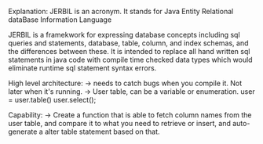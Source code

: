Explanation:
JERBIL is an acronym. It stands for Java Entity Relational dataBase Information Language

JERBIL is a framekwork for expressing database concepts including sql queries and statements, database, table, column, and index schemas, and the differences between these. It is intended to replace all hand written sql statements in java code with compile time checked data types which would eliminate runtime sql statement syntax errors.

High level architecture:
 -> needs to catch bugs when you compile it. Not later when it's running.
 -> User table, can be a variable or enumeration. 
 user = user.table()
 user.select();

Capability:
 -> Create a function that is able to fetch column names from the user table, and compare it to what you need to retrieve or insert, and auto-generate a alter table statement based on that.
